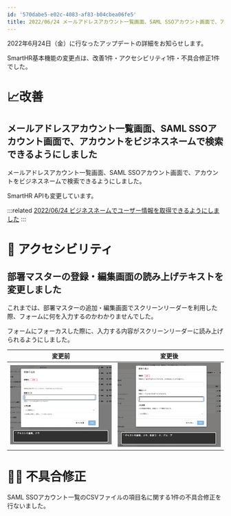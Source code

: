 ```yaml
---
id: '570dabe5-e02c-4083-af83-b04cbea06fe5'
title: 2022/06/24 メールアドレスアカウント一覧画面、SAML SSOアカウント画面で、アカウントをビジネスネームで検索できるようにしました 他2件
---
```

2022年6月24日（金）に行なったアップデートの詳細をお知らせします。

SmartHR基本機能の変更点は、改善1件・アクセシビリティ1件・不具合修正1件でした。

# 📈改善

## メールアドレスアカウント一覧画面、SAML SSOアカウント画面で、アカウントをビジネスネームで検索できるようにしました


メールアドレスアカウント一覧画面、SAML SSOアカウント画面で、アカウントをビジネスネームで検索できるようにしました。

SmartHR APIも変更しています。

:::related
[2022/06/24 ビジネスネームでユーザー情報を取得できるようにしました](https://support.smarthr.jp/ja/release-notes/api/2022-06-24/df46ff72-052c-4b96-9c67-950b567591c0/)
:::

# 🎢 アクセシビリティ

## 部署マスターの登録・編集画面の読み上げテキストを変更しました

これまでは、部署マスターの追加・編集画面でスクリーンリーダーを利用した際、フォームに何を入力するのかわかりませんでした。

フォームにフォーカスした際に、入力する内容がスクリーンリーダーに読み上げられるようにしました。

|  変更前  |  変更後  |
| ---- | ---- |
|  ![](2022-06-24-17-50-31.png)  |  ![](2022-06-24-17-50-59.png)  |

# 👨‍⚕️ 不具合修正

SAML SSOアカウント一覧のCSVファイルの項目名に関する1件の不具合修正を行ないました。